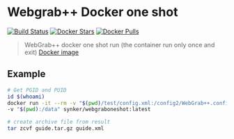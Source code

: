 # Webgrab++ Docker one shot

[![Build Status](https://travis-ci.org/Fazzani/WebGrabDocker.svg?branch=master)](https://travis-ci.org/Fazzani/WebGrabDocker)
[![Docker Stars](https://img.shields.io/docker/stars/synker/webgraboneshot.svg)][hub]
[![Docker Pulls](https://img.shields.io/docker/pulls/synker/webgraboneshot.svg)][hub]

>WebGrab++ docker one shot run (the container run only once and exit)
>[Docker image][hub]

## Example

```sh
# Get PGID and PUID
id $(whoami)
docker run -it --rm -v "$(pwd)/test/config.xml:/config2/WebGrab++.config.xml" \
-v "$(pwd):/data" synker/webgraboneshot:latest

# create archive file from result
tar zcvf guide.tar.gz guide.xml
```

[hub]:https://hub.docker.com/r/synker/webgraboneshot/